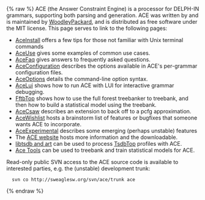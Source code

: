 {% raw %}
ACE (the Answer Constraint Engine) is a processor for DELPH-IN grammars,
supporting both parsing and generation. ACE was written by and is
maintained by [WoodleyPackard](/WoodleyPackard), and is distributed as
free software under the MIT license. This page serves to link to the
following pages:

- [AceInstall](AceInstall) offers a few tips for those not familiar
with Unix terminal commands
- [AceUse](AceUse) gives some examples of common use cases.
- [AceFaq](AceFaq) gives answers to frequently asked questions.
- [AceConfiguration](AceConfiguration) describes the options available
in ACE's per-grammar configuration files.
- [AceOptions](AceOptions) details the command-line option syntax.
- [AceLui](AceLui) shows how to run ACE with LUI for interactive
grammar debugging.
- [FftbTop](FftbTop) shows how to use the full forest treebanker
to treebank, and then how to build a statistical model using the
treebank.
- [AceCsaw](AceCsaw) describes an extension to back off to a pcfg
approximation.
- [AceWishlist](AceWishlist) hosts a brainstorm list of features or
bugfixes that someone wants ACE to incorporate.
- [AceExperimental](AceExperimental) describes some emerging (perhaps
unstable) features
- The [ACE website](http://sweaglesw.org/linguistics/ace/) hosts more
information and the downloadable.
- [libtsdb and art](http://sweaglesw.org/linguistics/libtsdb/) can be
used to process [TsdbTop](TsdbTop) profiles with ACE.
- [Ace Tools](http://sweaglesw.org/linguistics/acetools/) can be
used to treebank and train statistical models for ACE.

Read-only public SVN access to the ACE source code is available to
interested parties, e.g. the (unstable) development trunk:

      svn co http://sweaglesw.org/svn/ace/trunk ace
{% endraw %}